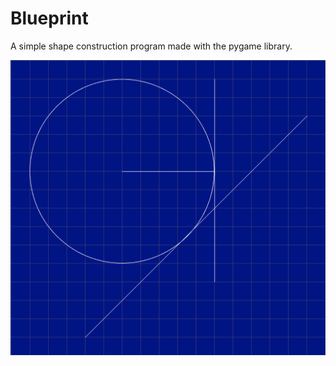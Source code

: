 # Blueprint

A simple shape construction program made with the pygame library.

![example](https://github.com/SeanJxie/Blueprint/blob/main/example.png)


